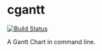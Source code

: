 # cgantt

[![Build Status](https://travis-ci.org/kingname/cgantt.svg?branch=master)](https://travis-ci.org/kingname/cgantt)

A Gantt Chart in command line.
